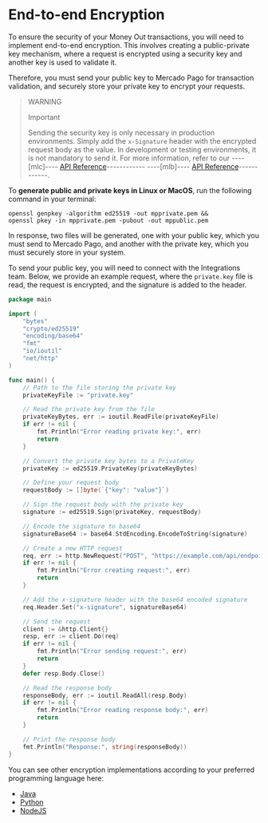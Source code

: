 # End-to-end Encryption

To ensure the security of your Money Out transactions, you will need to implement end-to-end encryption. This involves creating a public-private key mechanism, where a request is encrypted using a security key and another key is used to validate it.

Therefore, you must send your public key to Mercado Pago for transaction validation, and securely store your private key to encrypt your requests.

> WARNING
>
> Important
>
> Sending the security key is only necessary in production environments. Simply add the `x-Signature` header with the encrypted request body as the value. In development or testing environments, it is not mandatory to send it. For more information, refer to our ----[mlc]---- [API Reference](/developers/en/reference/money-out/bank-transfer-mlc/post)------------ ----[mlb]---- [API Reference](/developers/en/reference/money-out/bank-transfer-mlb/post)------------.

To **generate public and private keys in Linux or MacOS**, run the following command in your terminal:

```terminal
openssl genpkey -algorithm ed25519 -out mpprivate.pem && 
openssl pkey -in mpprivate.pem -pubout -out mppublic.pem
```

In response, two files will be generated, one with your public key, which you must send to Mercado Pago, and another with the private key, which you must securely store in your system.

To send your public key, you will need to connect with the Integrations team. Below, we provide an example request, where the `private.key` file is read, the request is encrypted, and the signature is added to the header.

```Go
package main

import (
    "bytes"
    "crypto/ed25519"
    "encoding/base64"
    "fmt"
    "io/ioutil"
    "net/http"
)

func main() {
    // Path to the file storing the private key
    privateKeyFile := "private.key"

    // Read the private key from the file
    privateKeyBytes, err := ioutil.ReadFile(privateKeyFile)
    if err != nil {
        fmt.Println("Error reading private key:", err)
        return
    }

    // Convert the private key bytes to a PrivateKey
    privateKey := ed25519.PrivateKey(privateKeyBytes)

    // Define your request body
    requestBody := []byte(`{"key": "value"}`)

    // Sign the request body with the private key
    signature := ed25519.Sign(privateKey, requestBody)

    // Encode the signature to base64
    signatureBase64 := base64.StdEncoding.EncodeToString(signature)

    // Create a new HTTP request
    req, err := http.NewRequest("POST", "https://example.com/api/endpoint", bytes.NewBuffer(requestBody))
    if err != nil {
        fmt.Println("Error creating request:", err)
        return
    }

    // Add the x-signature header with the base64 encoded signature
    req.Header.Set("x-signature", signatureBase64)

    // Send the request
    client := &http.Client{}
    resp, err := client.Do(req)
    if err != nil {
        fmt.Println("Error sending request:", err)
        return
    }
    defer resp.Body.Close()

    // Read the response body
    responseBody, err := ioutil.ReadAll(resp.Body)
    if err != nil {
        fmt.Println("Error reading response body:", err)
        return
    }

    // Print the response body
    fmt.Println("Response:", string(responseBody))
}
```

You can see other encryption implementations according to your preferred programming language here: 
 * [Java](https://github.com/google/tink)
 * [Python](https://github.com/google/tink)
 * [NodeJS](https://nodejs.org/api/crypto.html#crypto_class_sign)
